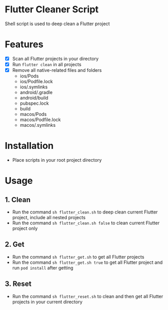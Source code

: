 # Flutter Cleaner Script
Shell script is used to deep clean a Flutter project 

# Features
- [x] Scan all Flutter projects in your directory
- [x] Run `flutter clean` in all projects
- [x] Remove all native-related files and folders
    - ios/Pods
    - ios/Podfile.lock
    - ios/.symlinks
    - android/.gradle
    - android/build
    - pubspec.lock
    - build
    - macos/Pods
    - macos/Podfile.lock
    - macos/.symlinks

# Installation

- Place scripts in your root project directory

# Usage

## 1. Clean
- Run the command `sh flutter_clean.sh` to deep clean current Flutter project, include all nested projects
- Run the command `sh flutter_clean.sh false` to clean current Flutter project only

## 2. Get
- Run the command `sh flutter_get.sh` to get all Flutter projects
- Run the command `sh flutter_get.sh true` to get all Flutter project and run
  `pod install` after getting

## 3. Reset
- Run the command `sh flutter_reset.sh` to clean and then get all Flutter projects in your current directory

